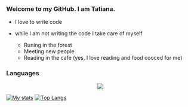 ### Welcome to my GitHub. I am Tatiana. 

- I love to write code

- while I am not writing the code I take care of myself
	- Runing in the forest
	- Meeting new people
	- Reading in the cafe (yes, I love reading and food cooced for me)  

### Languages 

<p align="center">
  <a href="https://skillicons.dev">
    <img src="https://skillicons.dev/icons?i=,gitlab,py,java,js,typescript" />
  </a>
</p>

[![My stats](https://github-readme-stats.vercel.app/api?username=tankudo&show_icons=true&theme=tokyonight)](https://github.com/tankudo/github-readme-stats)
[![Top Langs](https://github-readme-stats.vercel.app/api/top-langs/?username=tankudo&layout=compact&theme=tokyonight)](https://github.com/tankudo/github-readme-stats)

<!--<details>
  <summary>:zap: Statistics:</summary>
   <img align="left" alt="codeSTACKr's GitHub Stats" src="hhttps://github-readme-stats.vercel.app/api/top-langs/?username=tankudo&langs_count=8&layout=compact" />
    <br />

img align="left" alt="codeSTACKr's GitHub Stats" src="https://github.com/tankudo/ZoomCamb_2022_HomeWork" /> -->


<!--
**tankudo/tankudo** is a ✨ _special_ ✨ repository because its `README.md` (this file) appears on your GitHub profile.

Here are some ideas to get you started:

- 🔭 I’m currently working on ...
- 🌱 I’m currently learning ...
- 👯 I’m looking to collaborate on ...
- 🤔 I’m looking for help with ...
- 💬 Ask me about ...
- 📫 How to reach me: ...
- 😄 Pronouns: ...
- ⚡ Fun fact: ...
👋
-->
